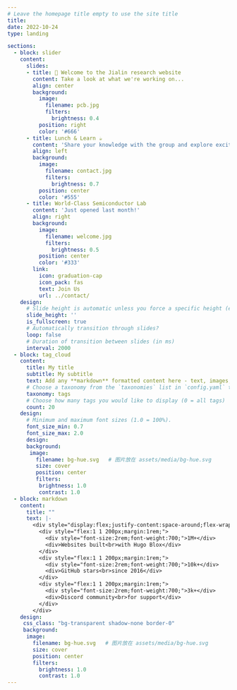 ```yaml
---
# Leave the homepage title empty to use the site title
title:
date: 2022-10-24
type: landing

sections:
  - block: slider
    content:
      slides:
      - title: 👋 Welcome to the Jialin research website
        content: Take a look at what we're working on...
        align: center
        background:
          image:
            filename: pcb.jpg
            filters:
              brightness: 0.4
          position: right
          color: '#666'
      - title: Lunch & Learn ☕️
        content: 'Share your knowledge with the group and explore exciting new topics together!'
        align: left
        background:
          image:
            filename: contact.jpg
            filters:
              brightness: 0.7
          position: center
          color: '#555'
      - title: World-Class Semiconductor Lab
        content: 'Just opened last month!'
        align: right
        background:
          image:
            filename: welcome.jpg
            filters:
              brightness: 0.5
          position: center
          color: '#333'
        link:
          icon: graduation-cap
          icon_pack: fas
          text: Join Us
          url: ../contact/
    design:
      # Slide height is automatic unless you force a specific height (e.g. '400px')
      slide_height: ''
      is_fullscreen: true
      # Automatically transition through slides?
      loop: false
      # Duration of transition between slides (in ms)
      interval: 2000
  - block: tag_cloud
    content:
      title: My title
      subtitle: My subtitle
      text: Add any **markdown** formatted content here - text, images, videos, galleries - and even HTML code!
      # Choose a taxonomy from the `taxonomies` list in `config.yaml` to display (e.g. tags, categories, authors)
      taxonomy: tags
      # Choose how many tags you would like to display (0 = all tags)
      count: 20
    design:
      # Minimum and maximum font sizes (1.0 = 100%).
      font_size_min: 0.7
      font_size_max: 2.0
      design:
      background:
       image:
         filename: bg-hue.svg   # 图片放在 assets/media/bg-hue.svg
         size: cover
         position: center
         filters:
          brightness: 1.0
          contrast: 1.0
  - block: markdown
    content:
      title: ""
      text: |-
        <div style="display:flex;justify-content:space-around;flex-wrap:wrap;background-color:#f8f9fa;padding:2rem 1rem;border-radius:0.75rem;text-align:center;">
          <div style="flex:1 1 200px;margin:1rem;">
            <div style="font-size:2rem;font-weight:700;">1M+</div>
            <div>Websites built<br>with Hugo Blox</div>
          </div>
          <div style="flex:1 1 200px;margin:1rem;">
            <div style="font-size:2rem;font-weight:700;">10k+</div>
            <div>GitHub stars<br>since 2016</div>
          </div>
          <div style="flex:1 1 200px;margin:1rem;">
            <div style="font-size:2rem;font-weight:700;">3k+</div>
            <div>Discord community<br>for support</div>
          </div>
        </div>
    design:
     css_class: "bg-transparent shadow-none border-0"
     background:
      image:
        filename: bg-hue.svg   # 图片放在 assets/media/bg-hue.svg
        size: cover
        position: center
        filters:
          brightness: 1.0
          contrast: 1.0
---
```




